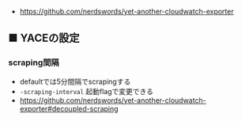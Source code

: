 - https://github.com/nerdswords/yet-another-cloudwatch-exporter

## ■ YACEの設定
### scraping間隔
- defaultでは5分間隔でscrapingする
- `-scraping-interval` 起動flagで変更できる
- https://github.com/nerdswords/yet-another-cloudwatch-exporter#decoupled-scraping